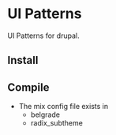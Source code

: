 # UI Patterns

UI Patterns for drupal.

## Install

## Compile

- The mix config file exists in
  - belgrade
  - radix_subtheme
